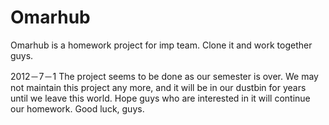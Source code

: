 Omarhub
=======

Omarhub is a homework project for imp team. Clone it and work together guys.

2012－7－1 The project seems to be done as our semester is over. We may not maintain this project any more, and it
will be in our dustbin for years until we leave this world. Hope guys who are interested in it will continue our homework.
Good luck, guys.